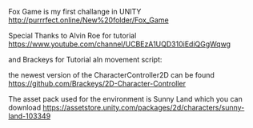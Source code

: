 Fox Game is my first challange in UNITY
http://purrrfect.online/New%20folder/Fox_Game


Special Thanks to Alvin Roe for tutorial
https://www.youtube.com/channel/UCBEzA1UQD310iEdiQGgWqwg

and Brackeys for Tutorial aln movement script:

the newest version of the CharacterController2D can be found https://github.com/Brackeys/2D-Character-Controller


The asset pack used for the environment is Sunny Land which you can download https://assetstore.unity.com/packages/2d/characters/sunny-land-103349

